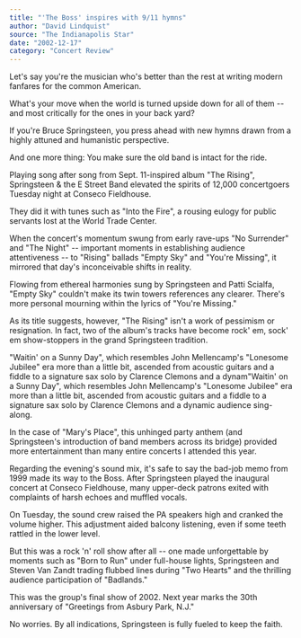 ```yaml
---
title: "'The Boss' inspires with 9/11 hymns"
author: "David Lindquist"
source: "The Indianapolis Star"
date: "2002-12-17"
category: "Concert Review"
---
```


Let's say you're the musician who's better than the rest at writing modern fanfares for the common American.

What's your move when the world is turned upside down for all of them -- and most critically for the ones in your back yard?

If you're Bruce Springsteen, you press ahead with new hymns drawn from a highly attuned and humanistic perspective.

And one more thing: You make sure the old band is intact for the ride.

Playing song after song from Sept. 11-inspired album "The Rising", Springsteen & the E Street Band elevated the spirits of 12,000 concertgoers Tuesday night at Conseco Fieldhouse.

They did it with tunes such as "Into the Fire", a rousing eulogy for public servants lost at the World Trade Center.

When the concert's momentum swung from early rave-ups "No Surrender" and "The Night" -- important moments in establishing audience attentiveness -- to "Rising" ballads "Empty Sky" and "You're Missing", it mirrored that day's inconceivable shifts in reality.

Flowing from ethereal harmonies sung by Springsteen and Patti Scialfa, "Empty Sky" couldn't make its twin towers references any clearer. There's more personal mourning within the lyrics of "You're Missing."

As its title suggests, however, "The Rising" isn't a work of pessimism or resignation. In fact, two of the album's tracks have become rock' em, sock' em show-stoppers in the grand Springsteen tradition.

"Waitin' on a Sunny Day", which resembles John Mellencamp's "Lonesome Jubilee" era more than a little bit, ascended from acoustic guitars and a fiddle to a signature sax solo by Clarence Clemons and a dynam"Waitin' on a Sunny Day", which resembles John Mellencamp's "Lonesome Jubilee" era more than a little bit, ascended from acoustic guitars and a fiddle to a signature sax solo by Clarence Clemons and a dynamic audience sing-along.

In the case of "Mary's Place", this unhinged party anthem (and Springsteen's introduction of band members across its bridge) provided more entertainment than many entire concerts I attended this year.

Regarding the evening's sound mix, it's safe to say the bad-job memo from 1999 made its way to the Boss. After Springsteen played the inaugural concert at Conseco Fieldhouse, many upper-deck patrons exited with complaints of harsh echoes and muffled vocals.

On Tuesday, the sound crew raised the PA speakers high and cranked the volume higher. This adjustment aided balcony listening, even if some teeth rattled in the lower level.

But this was a rock 'n' roll show after all -- one made unforgettable by moments such as "Born to Run" under full-house lights, Springsteen and Steven Van Zandt trading flubbed lines during "Two Hearts" and the thrilling audience participation of "Badlands."

This was the group's final show of 2002. Next year marks the 30th anniversary of "Greetings from Asbury Park, N.J."

No worries. By all indications, Springsteen is fully fueled to keep the faith.
